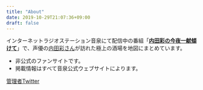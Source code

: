 ```yaml
---
title: "About"
date: 2019-10-29T21:07:36+09:00
draft: false
---
```


インターネットラジオステーション音泉にて配信中の番組「**[内田彩の今夜一献傾けて](http://www.onsen.ag/program/aya-uchida/)**」で、声優の[内田彩さん](https://aya-uchida.net/)が訪れた極上の酒場を地図にまとめています。

- 非公式のファンサイトです。
- 掲載情報はすべて音泉公式ウェブサイトによります。

[管理者Twitter](https://twitter.com/chums_of_chance)
